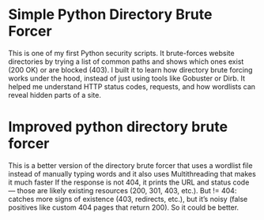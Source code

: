 # Simple Python Directory Brute Forcer

This is one of my first Python security scripts. It brute-forces website directories by trying a list of common paths and shows which ones exist (200 OK) or are blocked (403).
I built it to learn how directory brute forcing works under the hood, instead of just using tools like Gobuster or Dirb. It helped me understand HTTP status codes, requests, and how wordlists can reveal hidden parts of a site.

# Improved python directory brute forcer

This is a better version of the directory brute forcer that uses a wordlist file instead of manually typing words and it also uses Multithreading that makes it much faster
If the response is not 404, it prints the URL and status code — those are likely existing resources (200, 301, 403, etc.).
But != 404: catches more signs of existence (403, redirects, etc.), but it’s noisy (false positives like custom 404 pages that return 200). So it could be better.
